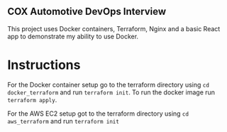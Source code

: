 ## COX Automotive DevOps Interview

This project uses Docker containers, Terraform, Nginx and a basic React app to demonstrate my ability to use Docker.

# Instructions

For the Docker container setup go to the terraform directory using `cd docker_terraform` and run `terraform init`. To run the docker image run `terraform apply`.

For the AWS EC2 setup got to the terraform directory using `cd aws_terraform` and run `terraform init`